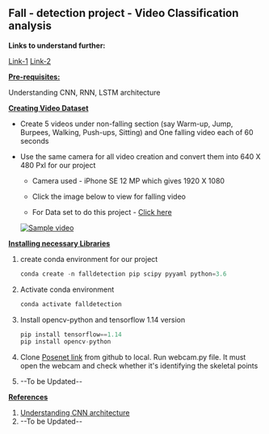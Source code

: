 ## Fall - detection project - Video Classification analysis



**Links to understand further:**

[Link-1](https://www.analyticsvidhya.com/blog/2019/09/step-by-step-deep-learning-tutorial-video-classification-python/)  [Link-2](https://www.analyticsvidhya.com/blog/2018/09/deep-learning-video-classification-python/)



<u>**Pre-requisites:**</u>

Understanding CNN, RNN, LSTM architecture


<u>**Creating Video Dataset**</u>

- Create 5 videos under non-falling section (say Warm-up, Jump, Burpees, Walking, Push-ups, Sitting) and One falling video each of 60 seconds

- Use the same camera for all video creation and convert them into 640 X 480 Pxl for our project

  - Camera used - iPhone SE 12 MP which gives 1920 X 1080

  - Click the image below to view for falling video

  - For Data set to do this project - [Click here](https://drive.google.com/drive/folders/1p38Po7zU43127HwZ2uQj4l_pHfvAaL_E?usp=sharing)

    
  
    
  
  [![Sample video](https://www.lewybody.org/wp-content/uploads/2013/06/fall.jpg)](https://www.youtube.com/watch?v=zuL7_Huz_Ks)
  
  

<u>**Installing necessary Libraries**</u>

1. create conda environment for our project

   ```python
   conda create -n falldetection pip scipy pyyaml python=3.6
   ```
   
   

2. Activate conda environment

   ```python
   conda activate falldetection
   ```

3. Install opencv-python and tensorflow 1.14 version

   ```python
   pip install tensorflow==1.14
   pip install opencv-python
   ```

   

4. Clone [Posenet link](https://github.com/rwightman/posenet-python) from github to local. Run webcam.py file. It must open the webcam and check whether it's identifying the skeletal points
5. --To be Updated--













<u>**References**</u>

1. [Understanding CNN architecture](https://www.analyticsvidhya.com/blog/2017/06/architecture-of-convolutional-neural-networks-simplified-demystified/)
2. --To be Updated--















